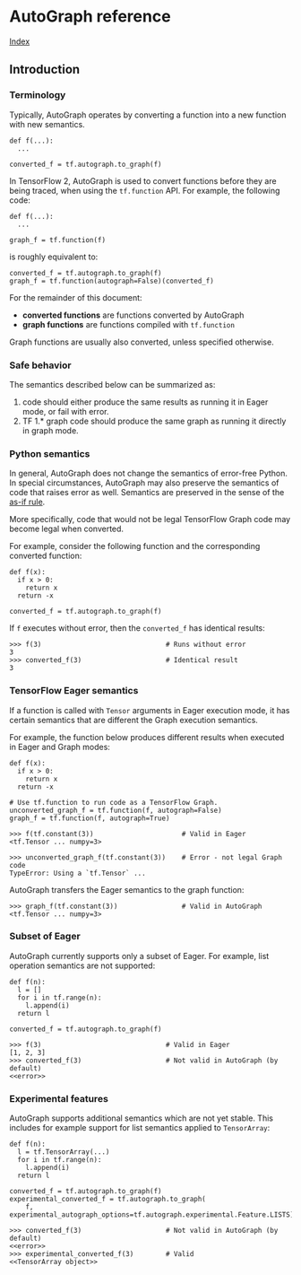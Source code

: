 # AutoGraph reference

[Index](index.md)

## Introduction

### Terminology

Typically, AutoGraph operates by converting a function into a new function with
new semantics.

```
def f(...):
  ...

converted_f = tf.autograph.to_graph(f)
```

In TensorFlow 2, AutoGraph is used to convert functions before they are being
traced, when using the `tf.function` API. For example, the following code:

```
def f(...):
  ...

graph_f = tf.function(f)
```

is roughly equivalent to:

```
converted_f = tf.autograph.to_graph(f)
graph_f = tf.function(autograph=False)(converted_f)
```

For the remainder of this document:

 * **converted functions** are functions converted by AutoGraph
 * **graph functions** are functions compiled with `tf.function`

Graph functions are usually also converted, unless specified otherwise.

### Safe behavior

The semantics described below can be summarized as:

 1. code should either produce the same results as running it in Eager mode, or
   fail with error.
 2. TF 1.* graph code should produce the same graph as running it directly in
   graph mode.

### Python semantics

In general, AutoGraph does not change the semantics of error-free Python.
In special circumstances, AutoGraph may also preserve the semantics of code that
raises error as well. Semantics are preserved in the sense of the
[as-if rule](https://en.wikipedia.org/wiki/As-if_rule).

More specifically, code that would not be legal TensorFlow Graph code may become
legal when converted.

For example, consider the following function and the corresponding converted
function:

```
def f(x):
  if x > 0:
    return x
  return -x

converted_f = tf.autograph.to_graph(f)
```

If `f` executes without error, then the `converted_f` has identical results:

```
>>> f(3)                               # Runs without error
3
>>> converted_f(3)                     # Identical result
3
```

### TensorFlow Eager semantics

If a function is called with `Tensor` arguments in Eager execution mode, it has
certain semantics that are different the Graph execution semantics.

For example, the function below produces different results when executed in
Eager and Graph modes:

```
def f(x):
  if x > 0:
    return x
  return -x

# Use tf.function to run code as a TensorFlow Graph.
unconverted_graph_f = tf.function(f, autograph=False)
graph_f = tf.function(f, autograph=True)
```

```
>>> f(tf.constant(3))                      # Valid in Eager
<tf.Tensor ... numpy=3>

>>> unconverted_graph_f(tf.constant(3))    # Error - not legal Graph code
TypeError: Using a `tf.Tensor` ...
```

AutoGraph transfers the Eager semantics to the graph function:

```
>>> graph_f(tf.constant(3))                # Valid in AutoGraph
<tf.Tensor ... numpy=3>
```

### Subset of Eager

AutoGraph currently supports only a subset of Eager. For example, list operation
semantics are not supported:

```
def f(n):
  l = []
  for i in tf.range(n):
    l.append(i)
  return l

converted_f = tf.autograph.to_graph(f)
```

```
>>> f(3)                               # Valid in Eager
[1, 2, 3]
>>> converted_f(3)                     # Not valid in AutoGraph (by default)
<<error>>
```

### Experimental features

AutoGraph supports additional semantics which are not yet stable. This includes
for example support for list semantics applied to `TensorArray`:

```
def f(n):
  l = tf.TensorArray(...)
  for i in tf.range(n):
    l.append(i)
  return l

converted_f = tf.autograph.to_graph(f)
experimental_converted_f = tf.autograph.to_graph(
    f, experimental_autograph_options=tf.autograph.experimental.Feature.LISTS)
```

```
>>> converted_f(3)                     # Not valid in AutoGraph (by default)
<<error>>
>>> experimental_converted_f(3)        # Valid
<<TensorArray object>>
```
